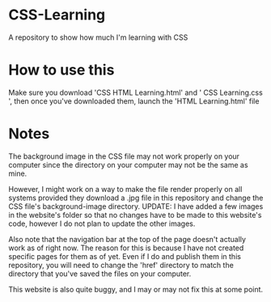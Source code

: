 # CSS-Learning
A repository to show how much I'm learning with CSS

# How to use this
Make sure you download 'CSS HTML Learning.html' and '
CSS Learning.css ', then once you've downloaded them, launch the 'HTML Learning.html' file

# Notes
The background image in the CSS file may not work properly on your computer since the directory on your computer may not be the same as mine.

However, I might work on a way to make the file render properly on all systems provided they download a .jpg file in this repository and change the CSS file's background-image directory. UPDATE: I have added a few images in the website's folder so that no changes have to be made to this website's code, however I do not plan to update the other images.

Also note that the navigation bar at the top of the page doesn't actually work as of right now. The reason for this is because I have not created specific pages for them as of yet. Even if I do and publish them in this repository, you will need to change the 'href' directory to match the directory that you've saved the files on your computer.

This website is also quite buggy, and I may or may not fix this at some point.
